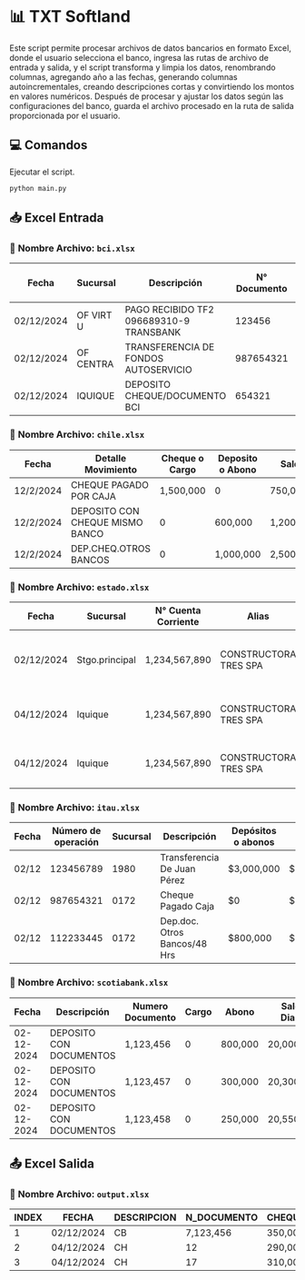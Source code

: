 # 📊 **TXT Softland**

Este script permite procesar archivos de datos bancarios en formato Excel, donde el usuario selecciona el banco, ingresa las rutas de archivo de entrada y salida, y el script transforma y limpia los datos, renombrando columnas, agregando año a las fechas, generando columnas autoincrementales, creando descripciones cortas y convirtiendo los montos en valores numéricos. Después de procesar y ajustar los datos según las configuraciones del banco, guarda el archivo procesado en la ruta de salida proporcionada por el usuario.

## 💻 **Comandos**

Ejecutar el script.

```bash
python main.py
````

## 📥 **Excel Entrada**

### 📑 **Nombre Archivo**: `bci.xlsx`

| Fecha      | Sucursal  | Descripción                             | N° Documento | Cheques y otros cargos | Depósitos y Abono | Saldo diario |
| ---------- | --------- | --------------------------------------- | ------------ | ---------------------- | ----------------- | ------------ |
| 02/12/2024 | OF VIRT U | PAGO RECIBIDO TF2 096689310-9 TRANSBANK | 123456       | 200,000                | 1,500,000         | 3,000,000    |
| 02/12/2024 | OF CENTRA | TRANSFERENCIA DE FONDOS AUTOSERVICIO    | 987654321    | 5,000,000              | 6,500,000         | 8,000,000    |
| 02/12/2024 | IQUIQUE   | DEPOSITO CHEQUE/DOCUMENTO BCI           | 654321       | 450,000                | 2,000,000         | 4,500,000    |

### 📑 **Nombre Archivo**: `chile.xlsx`

| Fecha     | Detalle Movimiento              | Cheque o Cargo | Deposito o Abono | Saldo     | Docto. Nro. | Trn | Caja | Sucursal    |
| --------- | ------------------------------- | -------------- | ---------------- | --------- | ----------- | --- | ---- | ----------- |
| 12/2/2024 | CHEQUE PAGADO POR CAJA          | 1,500,000      | 0                | 750,000   | 12345       | 0   | 0    | OF. IQUIQUE |
| 12/2/2024 | DEPOSITO CON CHEQUE MISMO BANCO | 0              | 600,000          | 1,200,000 | 54321       | 0   | 0    | OF. IQUIQUE |
| 12/2/2024 | DEP.CHEQ.OTROS BANCOS           | 0              | 1,000,000        | 2,500,000 | 67890       | 0   | 0    | OF. IQUIQUE |

### 📑 **Nombre Archivo**: `estado.xlsx`

| Fecha      | Sucursal       | N° Cuenta Corriente | Alias                 | N° Cartola | N° Operación | Descripción                                       | Cheques / Cargos | Depósitos / Abonos | Saldo      |
| ---------- | -------------- | ------------------- | --------------------- | ---------- | ------------ | ------------------------------------------------- | ---------------- | ------------------ | ---------- |
| 02/12/2024 | Stgo.principal | 1,234,567,890       | CONSTRUCTORA TRES SPA | 99         | 8,000,000    | Transferencia Banco XYZ a rut 11223344-5 Gonzalez | 500,000          | 0                  | 15,000,000 |
| 04/12/2024 | Iquique        | 1,234,567,890       | CONSTRUCTORA TRES SPA | 100        | 15           | Cheque recibido en canje de Banco ABC             | 150,000          | 0                  | 18,000,000 |
| 04/12/2024 | Iquique        | 1,234,567,890       | CONSTRUCTORA TRES SPA | 100        | 18           | Cheque recibido en canje de Banco ABC             | 200,000          | 0                  | 19,000,000 |

### 📑 **Nombre Archivo**: `itau.xlsx`

| Fecha | Número de operación | Sucursal | Descripción                  | Depósitos o abonos | Giros o cargos | Saldo diario |
| ----- | ------------------- | -------- | ---------------------------- | ------------------ | -------------- | ------------ |
| 02/12 | 123456789           | 1980     | Transferencia De Juan Pérez  | $3,000,000         | $0             | $7,500,000   |
| 02/12 | 987654321           | 0172     | Cheque Pagado Caja           | $0                 | $2,500,000     | $4,200,000   |
| 02/12 | 112233445           | 0172     | Dep.doc. Otros Bancos/48 Hrs | $800,000           | $0             | $5,100,000   |

### 📑 **Nombre Archivo**: `scotiabank.xlsx`

| Fecha      | Descripción             | Numero Documento | Cargo | Abono   | Saldo Diario |
| ---------- | ----------------------- | ---------------- | ----- | ------- | ------------ |
| 02-12-2024 | DEPOSITO CON DOCUMENTOS | 1,123,456        | 0     | 800,000 | 20,000,000   |
| 02-12-2024 | DEPOSITO CON DOCUMENTOS | 1,123,457        | 0     | 300,000 | 20,300,000   |
| 02-12-2024 | DEPOSITO CON DOCUMENTOS | 1,123,458        | 0     | 250,000 | 20,550,000   |

## 📤 **Excel Salida**

### 📑 **Nombre Archivo**: `output.xlsx`

| INDEX | FECHA      | DESCRIPCION | N_DOCUMENTO | CHEQUES_CARGOS | DEPOSITOS_ABONOS |
| ----- | ---------- | ----------- | ----------- | -------------- | ---------------- |
| 1     | 02/12/2024 | CB          | 7,123,456   | 350,000        | 0                |
| 2     | 04/12/2024 | CH          | 12          | 290,000        | 0                |
| 3     | 04/12/2024 | CH          | 17          | 310,000        | 0                |
